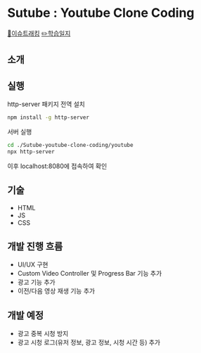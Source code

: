 # Sutube : Youtube Clone Coding
[:eyes:이슈트래킹](https://github.com/sjeong12/Sutube-youtube-clone-coding/projects) [:pencil2:학습일지](https://sewcode.tistory.com/category/%ED%94%84%EB%A1%9C%EC%A0%9D%ED%8A%B8/%EC%88%98%ED%8A%9C%EB%B8%8C%20%3A%20%EC%9C%A0%ED%8A%9C%EB%B8%8C%20%ED%81%B4%EB%A1%A0%EC%BD%94%EB%94%A9)


## 소개

## 실행
http-server 패키지 전역 설치
```bash
npm install -g http-server
```
서버 실행
```bash
cd ./Sutube-youtube-clone-coding/youtube
npx http-server
```
이후 localhost:8080에 접속하여 확인

## 기술
- HTML
- JS
- CSS

## 개발 진행 흐름
- UI/UX 구현
- Custom Video Controller 및 Progress Bar 기능 추가
- 광고 기능 추가
- 이전/다음 영상 재생 기능 추가

## 개발 예정
- 광고 중복 시청 방지
- 광고 시청 로그(유저 정보, 광고 정보, 시청 시간 등) 추가
